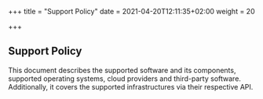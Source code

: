 
+++
title = "Support Policy"
date = 2021-04-20T12:11:35+02:00
weight = 20

+++

## Support Policy

This document describes the supported software and its components, supported operating systems, cloud providers and third-party software. Additionally, it covers the supported infrastructures via their respective API. 